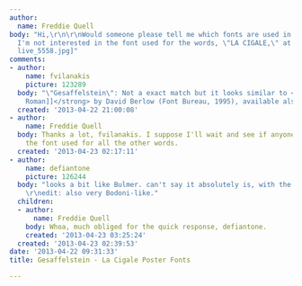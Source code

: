 ```yaml
---
author:
  name: Freddie Quell
body: "Hi,\r\n\r\nWould someone please tell me which fonts are used in this poster?
  I'm not interested in the font used for the words, \"LA CIGALE,\" at the bottom.\r\n\r\n[img:sites/default/files/old-images/gesaffelstein
  live_5558.jpg]"
comments:
- author:
    name: fvilanakis
    picture: 123289
  body: "\"Gesaffelstein\": Not a exact match but it looks similar to <strong>[[http://www.findmyfont.com/index.php/fonts/font-preview?fset=Font-Bureau&ffam=ThrohandRegular%20-%20Roman&fid=6ca997bc12c3771d2aed95c3a2b5e43a&fsize=60&text=Gesaffelstein&fit=1|Throhand
    Roman]]</strong> by David Berlow (Font Bureau, 1995), available also from ITC\r\n"
  created: '2013-04-22 21:00:08'
- author:
    name: Freddie Quell
  body: Thanks a lot, fvilanakis. I suppose I'll wait and see if anyone can identify
    the font used for all the other words.
  created: '2013-04-23 02:17:11'
- author:
    name: defiantone
    picture: 126244
  body: "looks a bit like Bulmer. can't say it absolutely is, with the small type.
    \r\nedit: also very Bodoni-like."
  children:
  - author:
      name: Freddie Quell
    body: Whoa, much obliged for the quick response, defiantone.
    created: '2013-04-23 03:25:24'
  created: '2013-04-23 02:39:53'
date: '2013-04-22 09:31:33'
title: Gesaffelstein - La Cigale Poster Fonts

---
```

